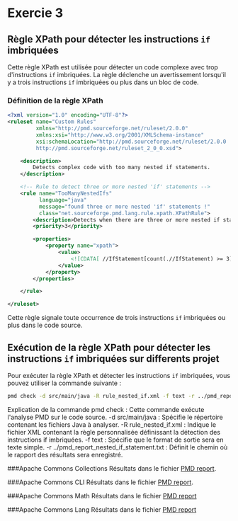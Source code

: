 # Exercie 3

## Règle XPath pour détecter les instructions `if` imbriquées

Cette règle XPath est utilisée pour détecter un code complexe avec trop d'instructions `if` imbriquées. La règle déclenche un avertissement lorsqu'il y a trois instructions `if` imbriquées ou plus dans un bloc de code.

### Définition de la règle XPath

```xml
<?xml version="1.0" encoding="UTF-8"?>
<ruleset name="Custom Rules"
         xmlns="http://pmd.sourceforge.net/ruleset/2.0.0"
         xmlns:xsi="http://www.w3.org/2001/XMLSchema-instance"
         xsi:schemaLocation="http://pmd.sourceforge.net/ruleset/2.0.0
         http://pmd.sourceforge.net/ruleset_2_0_0.xsd">

    <description>
        Detects complex code with too many nested if statements.
    </description>

    <!-- Rule to detect three or more nested 'if' statements -->
    <rule name="TooManyNestedIfs"
          language="java"
          message="found three or more nested 'if' statements !"
          class="net.sourceforge.pmd.lang.rule.xpath.XPathRule">
        <description>Detects when there are three or more nested if statements.</description>
        <priority>3</priority>

        <properties>
            <property name="xpath">
                <value>
                    <![CDATA[ //IfStatement[count(.//IfStatement) >= 3] ]]>
                </value>
            </property>
        </properties>

    </rule>

</ruleset>
```

 Cette règle signale toute occurrence de trois instructions `if` imbriquées ou plus dans le code source.

## Exécution de la règle XPath pour détecter les instructions `if` imbriquées sur differents projet 

Pour exécuter la règle XPath et détecter les instructions `if` imbriquées, vous pouvez utiliser la commande suivante :

```bash
pmd check -d src/main/java -R rule_nested_if.xml -f text -r ../pmd_report_nested_if_statement.txt
```
Explication de la commande
pmd check : Cette commande exécute l'analyse PMD sur le code source.
-d src/main/java : Spécifie le répertoire contenant les fichiers Java à analyser.
-R rule_nested_if.xml : Indique le fichier XML contenant la règle personnalisée définissant la détection des instructions if imbriquées.
-f text : Spécifie que le format de sortie sera en texte simple.
-r ../pmd_report_nested_if_statement.txt : Définit le chemin où le rapport des résultats sera enregistré.

###Apache Commons Collections
Résultats dans le fichier [PMD report](code/Exercice3/pmd_report_nested_if_statement_projet1.txt).

###Apache Commons CLI
Résultats dans le fichier [PMD report](code/Exercice3/pmd_report_nested_if_statement_projet1.txt).

###Apache Commons Math
Résultats dans le fichier [PMD report](code/Exercice3/pmd_report_nested_if_statement_projet3.txt)

###Apache Commons Lang
Résultats dans le fichier [PMD report](code/Exercice3/pmd_report_nested_if_statement_projet4.txt)
